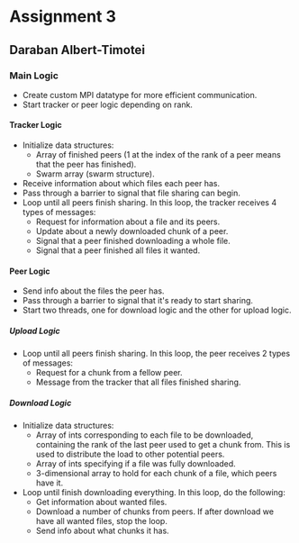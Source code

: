 # Assignment 3

## Daraban Albert-Timotei

### Main Logic

* Create custom MPI datatype for more efficient communication.
* Start tracker or peer logic depending on rank.

#### Tracker Logic

* Initialize data structures:
  * Array of finished peers (1 at the index of the rank of a peer means that the peer has finished).
  * Swarm array (swarm structure).
* Receive information about which files each peer has.
* Pass through a barrier to signal that file sharing can begin.
* Loop until all peers finish sharing. In this loop, the tracker receives 4 types of messages:
  * Request for information about a file and its peers.
  * Update about a newly downloaded chunk of a peer.
  * Signal that a peer finished downloading a whole file.
  * Signal that a peer finished all files it wanted.

#### Peer Logic

* Send info about the files the peer has.
* Pass through a barrier to signal that it's ready to start sharing.
* Start two threads, one for download logic and the other for upload logic.

##### Upload Logic

* Loop until all peers finish sharing. In this loop, the peer receives 2 types of messages:
  * Request for a chunk from a fellow peer.
  * Message from the tracker that all files finished sharing.

##### Download Logic

* Initialize data structures:
  * Array of ints corresponding to each file to be downloaded, containing the rank of the last peer used to get a chunk from. This is used to distribute the load to other potential peers.
  * Array of ints specifying if a file was fully downloaded.
  * 3-dimensional array to hold for each chunk of a file, which peers have it.
* Loop until finish downloading everything. In this loop, do the following:
  * Get information about wanted files.
  * Download a number of chunks from peers. If after download we have all wanted files, stop the loop.
  * Send info about what chunks it has.
